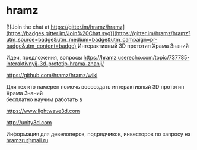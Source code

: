 # hramz

[![Join the chat at https://gitter.im/hramz/hramz](https://badges.gitter.im/Join%20Chat.svg)](https://gitter.im/hramz/hramz?utm_source=badge&utm_medium=badge&utm_campaign=pr-badge&utm_content=badge)
Интерактивный 3D прототип Храма Знаний

Идеи, предложения, вопросы https://hramz.userecho.com/topic/737785-interaktivnyij-3d-prototip-hrama-znanij/

https://github.com/hramz/hramz/wiki

Для тех кто намерен помочь воссоздать интерактивный 3D прототип Храма Знаний  
бесплатно научим работать в

https://www.lightwave3d.com

http://unity3d.com

Информация для девелоперов, подрядчиков, инвесторов по запросу на hramzru@mail.ru
